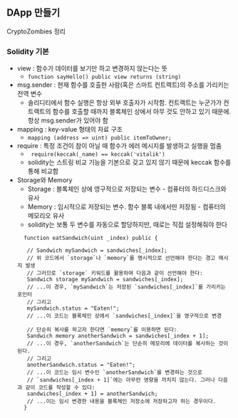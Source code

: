 ## DApp 만들기
CryptoZombies 정리

### Solidity 기본
* view : 함수가 데이터를 보기만 하고 변경하지 않는다는 뜻
  * `function sayHello() public view returns (string)`
* msg.sender : 현재 함수를 호출한 사람(혹은 스마트 컨트랙트)의 주소를 가리키는 전역 변수
  * 솔리디티에서 함수 실행은 항상 외부 호출자가 시작함. 컨트랙트는 누군가가 컨트랙트의 함수를 호출할 때까지 블록체인 상에서 아무 것도 안하고 있기 때문에. 항상 msg.sender가 있어야 함
* mapping : key-value 형태의 자료 구조
  * ` mapping (address => uint) public itemToOwner; `
* require : 특정 조건이 참이 아닐 때 함수가 에러 메시지를 발생하고 실행을 멈춤
  * ` require(keccak(_name) == keccak('vitalik')`
  * solidity는 스트링 비교 기능을 기본으로 갖고 있지 않기 때문에 keccak 함수를 통해 비교함
* Storage와 Memory
  * Storage : 블록체인 상에 영구적으로 저장되는 변수 - 컴퓨터의 하드디스크와 유사
  * Memory : 임시적으로 저장되는 변수. 함수 블록 내에서만 저장됨 - 컴퓨터의 메모리오 유사
  * solidity는 보통 두 변수를 자동으로 할당하지만, 때로는 직접 설정해줘야 한다
  ```solidity
    function eatSandwich(uint _index) public {
   
     // Sandwich mySandwich = sandwiches[_index];
     // 위 코드에서 `storage`나 `memory`를 명시적으로 선언해야 한다는 경고 메시지 발생 
     // 그러므로 `storage` 키워드를 활용하여 다음과 같이 선언해야 한다:
     Sandwich storage mySandwich = sandwiches[_index];
     // ...이 경우, `mySandwich`는 저장된 `sandwiches[_index]`를 가리키는 포인터
     // 그리고 
     mySandwich.status = "Eaten!";
     // ...이 코드는 블록체인 상에서 `sandwiches[_index]`을 영구적으로 변경

     // 단순히 복사를 하고자 한다면 `memory`를 이용하면 된다: 
     Sandwich memory anotherSandwich = sandwiches[_index + 1];
     // ...이 경우, `anotherSandwich`는 단순히 메모리에 데이터를 복사하는 것이 된다. 
     // 그리고 
     anotherSandwich.status = "Eaten!";
     // ...이 코드는 임시 변수인 `anotherSandwich`를 변경하는 것으로 
     // `sandwiches[_index + 1]`에는 아무런 영향을 끼치지 않는다. 그러나 다음과 같이 코드를 작성할 수 있다: 
     sandwiches[_index + 1] = anotherSandwich;
     // ...이는 임시 변경한 내용을 블록체인 저장소에 저장하고자 하는 경우이다.
    }
  ```  
